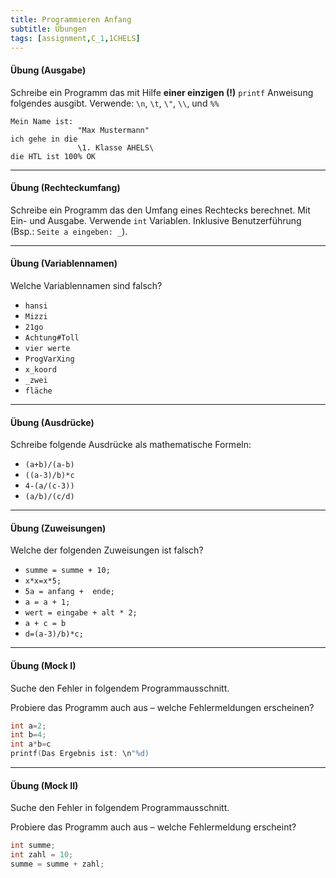 ```yaml
---
title: Programmieren Anfang
subtitle: Übungen
tags: [assignment,C_1,1CHELS]
---
```


#### Übung (Ausgabe)

Schreibe ein Programm das mit Hilfe **einer einzigen (!)** `printf` Anweisung folgendes ausgibt. Verwende: `\n`\, `\t`, `\"`, `\\`, und `%%` 

```
Mein Name ist:
               "Max Mustermann"
ich gehe in die
               \1. Klasse AHELS\
die HTL ist 100% OK
```

---

#### Übung (Rechteckumfang)

Schreibe ein Programm das den Umfang eines Rechtecks berechnet. Mit Ein- und Ausgabe. Verwende `int` Variablen. Inklusive Benutzerführung (Bsp.: `Seite a eingeben: _`).

---

#### **Übung (Variablennamen)**

Welche Variablennamen sind falsch?

- `hansi`
- `Mizzi`
- `21go`
- `Achtung#Toll`
- `vier werte`
- `ProgVarXing`
- `x_koord`
- `_zwei`
- `fläche`

---

#### **Übung (Ausdrücke)**

Schreibe folgende Ausdrücke als mathematische Formeln:

- `(a+b)/(a-b)`
- `((a-3)/b)*c`
- `4-(a/(c-3))`
- `(a/b)/(c/d)`

---

#### **Übung (Zuweisungen)**

Welche der folgenden Zuweisungen ist falsch?

- `summe = summe + 10;`
- `x*x=x*5;`
- `5a = anfang +  ende;`
- `a = a + 1;`
- `wert = eingabe + alt * 2;`
- `a + c = b`
- `d=(a-3)/b)*c;`

---

#### **Übung (Mock I)**

Suche den Fehler in folgendem Programmausschnitt.

Probiere das Programm auch aus – welche Fehlermeldungen erscheinen?

```c
int a=2;
int b=4;
int a*b=c
printf(Das Ergebnis ist: \n"%d)
```

---

#### **Übung (Mock II)**

Suche den Fehler in folgendem Programmausschnitt.

Probiere das Programm auch aus – welche Fehlermeldung erscheint?

```c
int summe;
int zahl = 10;
summe = summe + zahl;
```
